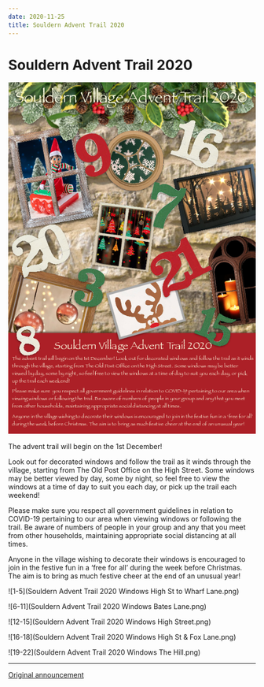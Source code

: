 ```yaml
---
date: 2020-11-25
title: Souldern Advent Trail 2020
---
```


# Souldern Advent Trail 2020

![](souldern-advent-2020-poster.png)


The advent trail will begin on the 1st December! 

Look out for decorated windows and follow the trail as it winds
through the village, starting from The Old Post Office on the High
Street. Some windows may be better viewed by day, some by night, so
feel free to view the windows at a time of day to suit you each day,
or pick up the trail each weekend!

Please make sure you respect all government guidelines in relation to
COVID-19 pertaining to our area when viewing windows or following the
trail. Be aware of numbers of people in your group and any that you
meet from other households, maintaining appropriate social distancing
at all times.

Anyone in the village wishing to decorate their windows is encouraged
to join in the festive fun in a ‘free for all’ during the week before
Christmas. The aim is to bring as much festive cheer at the end of an
unusual year!


![1-5](Souldern Advent Trail 2020 Windows High St to Wharf Lane.png)

![6-11](Souldern Advent Trail 2020 Windows Bates Lane.png)

![12-15](Souldern Advent Trail 2020 Windows High Street.png)

![16-18](Souldern Advent Trail 2020 Windows High St & Fox Lane.png)

![19-22](Souldern Advent Trail 2020 Windows The Hill.png)

---

[Original announcement](souldern-advent-2020)
